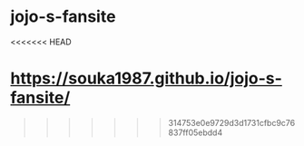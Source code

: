 # jojo-s-fansite
<<<<<<< HEAD

https://souka1987.github.io/jojo-s-fansite/
======
>>>>>>> 314753e0e9729d3d1731cfbc9c76837ff05ebdd4
